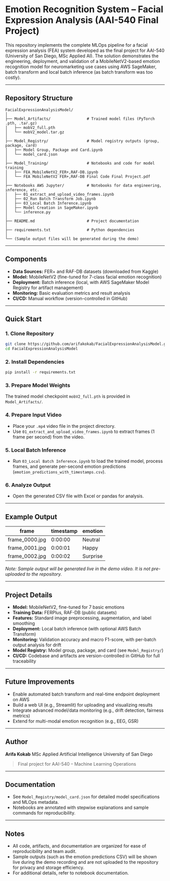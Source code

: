 # Emotion Recognition System – Facial Expression Analysis (AAI-540 Final Project)

This repository implements the complete MLOps pipeline for a facial expression analysis (FEA) system developed as the final project for AAI-540 (University of San Diego, MSc Applied AI). The solution demonstrates the engineering, deployment, and validation of a MobileNetV2-based emotion recognition model for neuromarketing use cases using AWS SageMaker, batch transform and local batch inference (as batch transform was too costly).

---

## Repository Structure

```
FacialExpressionAnalysisModel/
│
├── Model_Artifacts/                # Trained model files (PyTorch .pth, .tar.gz)
│   ├── mobV2_full.pth
│   └── mobV2_model.tar.gz
│
├── Model_Registry/                 # Model registry outputs (group, package, card)
│   ├── Model Group, Package and Card.ipynb
│   └── model_card.json
│
├── Model_Training/                 # Notebooks and code for model training
│   ├── FEA_MobileNetV2_FER+,RAF-DB.ipynb
│   └── FEA MobileNetV2 FER+,RAF-DB Final Code Final Project.pdf
│
├── Notebooks AWS Jupyter/          # Notebooks for data engineering, inference, etc.
│   ├── 01_extract_and_upload_video_frames.ipynb
│   ├── 02_Run Batch Transform Job.ipynb
│   ├── 03_Local Batch Inference.ipynb
│   ├── Model Creation in SageMaker.ipynb
│   └── inference.py
│
├── README.md                       # Project documentation
│
├── requirements.txt                # Python dependencies
│
└── (Sample output files will be generated during the demo)
```

---

## Components

* **Data Sources:** FER+ and RAF-DB datasets (downloaded from Kaggle)
* **Model:** MobileNetV2 (fine-tuned for 7-class facial emotion recognition)
* **Deployment:** Batch inference (local, with AWS SageMaker Model Registry for artifact management)
* **Monitoring:** Basic evaluation metrics and result analysis
* **CI/CD:** Manual workflow (version-controlled in GitHub)

---

## Quick Start

### 1. Clone Repository

```bash
git clone https://github.com/arifakokab/FacialExpressionAnalysisModel.git
cd FacialExpressionAnalysisModel
```

### 2. Install Dependencies

```bash
pip install -r requirements.txt
```

### 3. Prepare Model Weights

The trained model checkpoint `mobV2_full.pth` is provided in `Model_Artifacts/`.

### 4. Prepare Input Video

* Place your `.mp4` video file in the project directory.
* Use `01_extract_and_upload_video_frames.ipynb` to extract frames (1 frame per second) from the video.

### 5. Local Batch Inference

* Run `03_Local Batch Inference.ipynb` to load the trained model, process frames, and generate per-second emotion predictions (`emotion_predictions_with_timestamps.csv`).

### 6. Analyze Output

* Open the generated CSV file with Excel or pandas for analysis.

---

## Example Output

| frame           | timestamp | emotion  |
| --------------- | --------- | -------- |
| frame\_0000.jpg | 0:00:00   | Neutral  |
| frame\_0001.jpg | 0:00:01   | Happy    |
| frame\_0002.jpg | 0:00:02   | Surprise |

*Note: Sample output will be generated live in the demo video. It is not pre-uploaded to the repository.*

---

## Project Details

* **Model:** MobileNetV2, fine-tuned for 7 basic emotions
* **Training Data:** FERPlus, RAF-DB (public datasets)
* **Features:** Standard image preprocessing, augmentation, and label smoothing
* **Deployment:** Local batch inference (with optional AWS Batch Transform)
* **Monitoring:** Validation accuracy and macro F1-score, with per-batch output analysis for drift
* **Model Registry:** Model group, package, and card (see `Model_Registry/`)
* **CI/CD:** Codebase and artifacts are version-controlled in GitHub for full traceability

---

## Future Improvements

* Enable automated batch transform and real-time endpoint deployment on AWS
* Build a web UI (e.g., Streamlit) for uploading and visualizing results
* Integrate advanced model/data monitoring (e.g., drift detection, fairness metrics)
* Extend for multi-modal emotion recognition (e.g., EEG, GSR)

---

## Author

**Arifa Kokab**
MSc Applied Artificial Intelligence
University of San Diego

> Final project for AAI-540 – Machine Learning Operations

---

## Documentation

* See `Model_Registry/model_card.json` for detailed model specifications and MLOps metadata.
* Notebooks are annotated with stepwise explanations and sample commands for reproducibility.

---

## Notes

* All code, artifacts, and documentation are organized for ease of reproducibility and team audit.
* Sample outputs (such as the emotion predictions CSV) will be shown live during the demo recording and are not uploaded to the repository for privacy and storage efficiency.
* For additional details, refer to notebook documentation.

